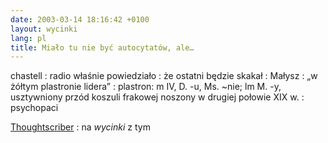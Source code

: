 ```yaml
---
date: 2003-03-14 18:16:42 +0100
layout: wycinki
lang: pl
title: Miało tu nie być autocytatów, ale…
---
```


chastell
: radio właśnie powiedziało
: że ostatni będzie skakał
: Małysz
: „w żółtym plastronie lidera”
: plastron: m IV, D. -u, Ms. ~nie; lm M. -y, usztywniony przód koszuli frakowej noszony w drugiej połowie XIX w.
: psychopaci

[Thoughtscriber](http://thoughtscriber.net/ 'Marta M.')
: na <cite>wycinki</cite> z tym
